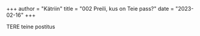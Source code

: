 +++
author = "Kätriin"
title = "002 Preili, kus on Teie pass?"
date = "2023-02-16"
+++

TERE teine postitus
